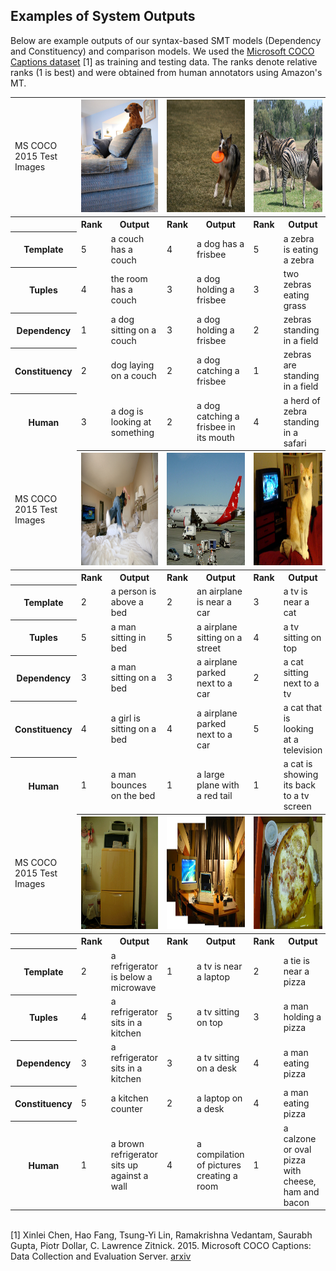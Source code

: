 
## Examples of System Outputs
<html>
<body>
<p>
Below are example outputs of our syntax-based SMT models (Dependency and Constituency) and comparison models. 
We used the <a href="http://mscoco.org/" target="_blank">Microsoft COCO Captions dataset</a> [1] as training and testing data. 
The ranks denote relative ranks (1 is best) and were obtained from human annotators using Amazon&#39;s MT. 
</p>

<table>
  <tr>
    <td>MS COCO 2015 Test Images</td>
    <th colspan="2">
		<img width="150px" height="180px" src="https://raw.githubusercontent.com/VisualScenes/Example-Image-Descriptions/master/images/COCO_test2015_000000143004.jpg">
		</th>
    <th colspan="2">
		<img width="150px" height="180px" src="https://raw.githubusercontent.com/VisualScenes/Example-Image-Descriptions/master/images/COCO_test2015_000000560036.jpg">
		</th>
    <th colspan="2">
		<img width="150px" height="180px" src="https://raw.githubusercontent.com/VisualScenes/Example-Image-Descriptions/master/images/COCO_test2015_000000196058.jpg">
		</th>
  </tr>
  <tr>
	  <th></th>
    <th>Rank</th>
    <th>Output</th>
    <th>Rank</th>
    <th>Output</th>
    <th>Rank</th>
    <th>Output</th>
  </tr>
  <tr>
                <th>Template</th>
                <td>5</td>
                <td>a couch has a couch</td>
                <td>4</td>
                <td>a dog has a frisbee</td>
                <td>5</td>
                <td>a zebra is eating a zebra</td>
            </tr>
            <tr>
                <th>Tuples</th>
                <td>4</td>
                <td>the room has a couch</td>
                <td>3</td>
                <td>a dog holding a frisbee</td>
                <td>3</td>
                <td>two zebras eating grass</td>
            </tr>
            <tr>
                <th>Dependency</th>
                <td>1</td>
                <td>a dog sitting on a couch</td>
                <td>3</td>
                <td>a dog holding a frisbee</td>
                <td>2</td>
                <td>zebras standing in a field</td>
            </tr>
            <tr>
                <th>Constituency</th>
                <td>2</td>
                <td>dog laying on a couch</td>
                <td>2</td>
                <td>a dog catching a frisbee</td>
                <td>1</td>
                <td>zebras are standing in a field</td>
            </tr>
            <tr>
                <th>Human</th>
                <td>3</td>
                <td>a dog is looking at something</td>
                <td>2</td>
                <td>a dog catching a frisbee in its mouth</td>
                <td>4</td>
                <td>a herd of zebra standing in a safari</td>
            </tr>
	    <tr>
<!-- Second block -->
  <tr>
	<td>MS COCO 2015 Test Images</td>
	<th colspan="2">
	<img width="150px" height="180px" src="https://raw.githubusercontent.com/VisualScenes/Example-Image-Descriptions/master/images/COCO_test2015_000000172042.jpg">
	</th>
	<th colspan="2">
	<img width="150px" height="180px" src="https://raw.githubusercontent.com/VisualScenes/Example-Image-Descriptions/master/images/COCO_test2015_000000185312.jpg">
	</th>
	<th colspan="2">
	<img width="150px" height="180px" src="https://raw.githubusercontent.com/VisualScenes/Example-Image-Descriptions/master/images/COCO_test2015_000000096247.jpg">
	</th>    
  </tr>
  <tr>
	  <th></th>
    <th>Rank</th>
    <th>Output</th>
    <th>Rank</th>
    <th>Output</th>
    <th>Rank</th>
    <th>Output</th>
  </tr>
  <tr>
    <th>Template</th>
    <td>2</td>
    <td>a person is above a bed</td>
    <td>2</td>
    <td>an airplane is near a car</td>
    <td>3</td>
    <td>a tv is near a cat</td>
  </tr>
  <tr>
    <th>Tuples</th>
    <td>5</td>
    <td>a man sitting in bed</td>
    <td>5</td>
    <td>a airplane sitting on a street</td>
    <td>4</td>
    <td>a tv sitting on top</td>
  </tr>
  <tr>
    <th>Dependency</th>
    <td>3</td>
    <td>a man sitting on a bed</td>
    <td>3</td>
    <td>a airplane parked next to a car</td>
    <td>2</td>
    <td>a cat sitting next to a tv</td>
  </tr>
  <tr>
    <th>Constituency</th>
    <td>4</td>
    <td>a girl is sitting on a bed</td>
    <td>4</td>
    <td>a airplane parked next to a car</td>
    <td>5</td>
    <td>a cat that is looking at a television</td>
  </tr>
  <tr>
    <th>Human</th>
    <td>1</td>
    <td>a man bounces on the bed</td>
    <td>1</td>
    <td>a large plane with a red tail</td>
    <td>1</td>
    <td>a cat is showing its back to a tv screen</td>
  </tr>
<!-- Third example block -->
  <tr>
    <td>MS COCO 2015 Test Images</td>
    <th colspan="2">
    <img width="150px" height="180px" src="https://raw.githubusercontent.com/VisualScenes/Example-Image-Descriptions/master/images/COCO_test2015_000000078343.jpg">
    </th>
    <th colspan="2">
    <img width="150px" height="180px" src="https://raw.githubusercontent.com/VisualScenes/Example-Image-Descriptions/master/images/COCO_test2015_000000566624.jpg">
    </th>
    <th colspan="2">
    <img width="150px" height="180px" src="https://raw.githubusercontent.com/VisualScenes/Example-Image-Descriptions/master/images/COCO_test2015_000000406163.jpg">
    </th>    
  </tr>
  <tr>
    <th></th>
    <th>Rank</th>
    <th>Output</th>
    <th>Rank</th>
    <th>Output</th>
    <th>Rank</th>
    <th>Output</th>
  </tr>
  <tr>
    <th>Template</th>
    <td>2</td>
    <td>a refrigerator is below a microwave</td>
    <td>1</td>
    <td>a tv is near a laptop</td>
    <td>2</td>
    <td>a tie is near a pizza</td>
  </tr>
  <tr>
    <th>Tuples</th>
    <td>4</td>
    <td>a refrigerator sits in a kitchen</td>
    <td>5</td>
    <td>a tv sitting on top</td>
    <td>3</td>
    <td>a man holding a pizza</td>
  </tr>
  <tr>
    <th>Dependency</th>
    <td>3</td>
    <td>a refrigerator sits in a kitchen</td>
    <td>3</td>
    <td>a tv sitting on a desk</td>
    <td>4</td>
    <td>a man eating pizza</td>
  </tr>
  <tr>
    <th>Constituency</th>
    <td>5</td>
    <td>a kitchen counter</td>
    <td>2</td>
    <td>a laptop on a desk</td>
    <td>4</td>
    <td>a man eating pizza</td>
  </tr>
  <tr>
    <th>Human</th>
    <td>1</td>
    <td>a brown refrigerator sits up against a wall</td>
    <td>4</td>
    <td>a compilation of pictures creating a room</td>
    <td>1</td>
    <td>a calzone or oval pizza with cheese, ham and bacon</td>
  </tr>
</table>

<p>
<br/>
[1] Xinlei Chen, Hao Fang, Tsung-Yi Lin, Ramakrishna Vedantam, Saurabh Gupta, Piotr Dollar, C. Lawrence Zitnick. 2015. Microsoft COCO Captions: Data Collection and Evaluation Server. <a href="https://arxiv.org/abs/1504.00325" target="_blank">arxiv
</p>
</body>
</html>
